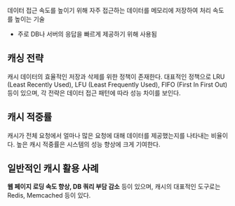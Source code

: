 데이터 접근 속도를 높이기 위해 자주 접근하는 데이터를 메모리에 저장하여 처리 속도를 높이는 기술
- 주로 DB나 서버의 응답을 빠르게 제공하기 위해 사용됨
## 캐싱 전략
캐시 데이터의 효율적인 저장과 삭제를 위한 정책이 존재한다. 대표적인 정책으로 LRU (Least Recently Used), LFU (Least Frequently Used), FIFO (First In First Out) 등이 있으며, 각 전략은 데이터 접근 패턴에 따라 성능 차이를 보인다.
## 캐시 적중률
캐시가 전체 요청에서 얼마나 많은 요청에 대해 데이터를 제공했는지를 나타내는 비율이다. 높은 캐시 적중률은 시스템의 성능 향상에 크게 기여한다.
## 일반적인 캐시 활용 사례
**웹 페이지 로딩 속도 향상, DB 쿼리 부담 감소** 등이 있으며, 캐시의 대표적인 도구로는 Redis, Memcached 등이 있다.